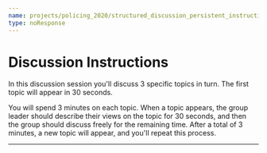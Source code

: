```yaml
---
name: projects/policing_2020/structured_discussion_persistent_instructions.md
type: noResponse
---
```


# Discussion Instructions

In this discussion session you'll discuss 3 specific topics in turn. The first topic will appear in 30 seconds.

You will spend 3 minutes on each topic. When a topic appears, the group leader should describe their views on the topic for 30 seconds, and then the group should discuss freely for the remaining time. After a total of 3 minutes, a new topic will appear, and you'll repeat this process.

---
